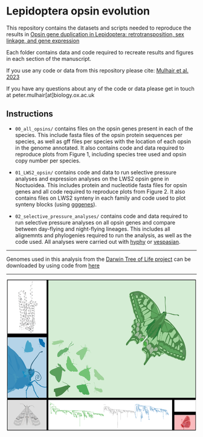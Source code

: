 # Lepidoptera opsin evolution
This repository contains the datasets and scripts needed to reproduce the results in [Opsin gene duplication in Lepidoptera: retrotransposition, sex linkage, and gene expression](https://academic.oup.com/mbe/article/40/11/msad241/7341929)

Each folder contains data and code required to recreate results and figures in each section of the manuscript.

If you use any code or data from this repository please cite: [Mulhair et al. 2023](https://academic.oup.com/mbe/article/40/11/msad241/7341929)

If you have any questions about any of the code or data please get in touch at peter.mulhair[at]biology.ox.ac.uk

## Instructions

* `00_all_opsins/` contains files on the opsin genes present in each of the species. This include fasta files of the opsin protein sequences per species, as well as gff files per species with the location of each opsin in the genome annotated. It also contains code and data required to reproduce plots from Figure 1, including species tree used and opsin copy number per species.

* `01_LWS2_opsin/` contains code and data to run selective pressure analyses and expression analyses on the LWS2 opsin gene in Noctuoidea. This includes protein and nucleotide fasta files for opsin genes and all code required to reproduce plots from Figure 2. It also contains files on LWS2 synteny in each family and code used to plot synteny blocks (using [gggenes](https://github.com/wilkox/gggenes/tree/master)).

* `02_selective_pressure_analyses/` contains code and data required to run selective pressure analyses on all opsin genes and compare between day-flying and night-flying lineages. This includes all alignemnts and phylogenies required to run the analysis, as well as the code used. All analyses were carried out with [hyphy](https://github.com/veg/hyphy) or [vespasian](https://github.com/bede/vespasian).

---

Genomes used in this analysis from the [Darwin Tree of Life project](https://www.darwintreeoflife.org/) can be downloaded by using code from [here](https://github.com/PeterMulhair/DToL_insects)

---

<div align="center">
<p align="center">
<img src="https://github.com/PeterMulhair/Lepidoptera_opsins/blob/main/opsin_logo.png" width="500" height="400">
</p>
</div>